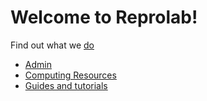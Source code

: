 Welcome to Reprolab!
================

Find out what we [do](http://www.reprolabnus.com/)
-   [Admin](#to-do-list)
-   [Computing Resources](#computing-resources)
-   [Guides and tutorials](#guides-and-tutorials)


